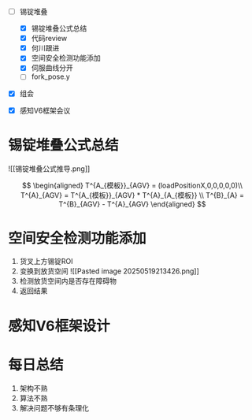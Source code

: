 - [ ] 锡锭堆叠
	- [x] 锡锭堆叠公式总结
	- [x] 代码review
	- [x] 何川跟进
	- [x] 空间安全检测功能添加
	- [x] 伺服曲线分开
	- [ ] fork_pose.y
- [x] 组会
- [x] 感知V6框架会议



# 锡锭堆叠公式总结


![[锡锭堆叠公式推导.png]]


$$
\begin{aligned}
T^{A_{模板}}_{AGV} = (loadPositionX,0,0,0,0,0)\\
T^{A}_{AGV} = T^{A_{模板}}_{AGV} * T^{A}_{A_{模板}} \\
T^{B}_{A} = T^{B}_{AGV} - T^{A}_{AGV} 
\end{aligned}
$$

# 空间安全检测功能添加

1. 货叉上方锡锭ROI
2. 变换到放货空间
	![[Pasted image 20250519213426.png]]
3. 检测放货空间内是否存在障碍物
4. 返回结果


# 感知V6框架设计








# 每日总结
1. 架构不熟
2. 算法不熟
3. 解决问题不够有条理化
